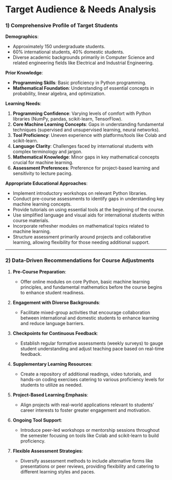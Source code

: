 Target Audience & Needs Analysis
================================

### 1) Comprehensive Profile of Target Students

**Demographics**:
- Approximately 150 undergraduate students.
- 60% international students, 40% domestic students.
- Diverse academic backgrounds primarily in Computer Science and related engineering fields like Electrical and Industrial Engineering.

**Prior Knowledge**:
- **Programming Skills**: Basic proficiency in Python programming.
- **Mathematical Foundation**: Understanding of essential concepts in probability, linear algebra, and optimization.

**Learning Needs**:
1. **Programming Confidence**: Varying levels of comfort with Python libraries (NumPy, pandas, scikit-learn, TensorFlow).
2. **Core Machine Learning Concepts**: Gaps in understanding fundamental techniques (supervised and unsupervised learning, neural networks).
3. **Tool Proficiency**: Uneven experience with platforms/tools like Colab and scikit-learn.
4. **Language Clarity**: Challenges faced by international students with complex terminology and jargon.
5. **Mathematical Knowledge**: Minor gaps in key mathematical concepts crucial for machine learning.
6. **Assessment Preferences**: Preference for project-based learning and sensitivity to lecture pacing.

**Appropriate Educational Approaches**:
- Implement introductory workshops on relevant Python libraries.
- Conduct pre-course assessments to identify gaps in understanding key machine learning concepts.
- Provide tutorials on using essential tools at the beginning of the course.
- Use simplified language and visual aids for international students within course materials.
- Incorporate refresher modules on mathematical topics related to machine learning.
- Structure assessment primarily around projects and collaborative learning, allowing flexibility for those needing additional support.

---

### 2) Data-Driven Recommendations for Course Adjustments

1. **Pre-Course Preparation**: 
   - Offer online modules on core Python, basic machine learning principles, and fundamental mathematics before the course begins to enhance student readiness.

2. **Engagement with Diverse Backgrounds**: 
   - Facilitate mixed-group activities that encourage collaboration between international and domestic students to enhance learning and reduce language barriers.

3. **Checkpoints for Continuous Feedback**: 
   - Establish regular formative assessments (weekly surveys) to gauge student understanding and adjust teaching pace based on real-time feedback.

4. **Supplementary Learning Resources**: 
   - Create a repository of additional readings, video tutorials, and hands-on coding exercises catering to various proficiency levels for students to utilize as needed.

5. **Project-Based Learning Emphasis**: 
   - Align projects with real-world applications relevant to students’ career interests to foster greater engagement and motivation.

6. **Ongoing Tool Support**: 
   - Introduce peer-led workshops or mentorship sessions throughout the semester focusing on tools like Colab and scikit-learn to build proficiency.

7. **Flexible Assessment Strategies**: 
   - Diversify assessment methods to include alternative forms like presentations or peer reviews, providing flexibility and catering to different learning styles and paces.